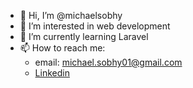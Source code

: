 - 👋 Hi, I’m @michaelsobhy
- 👀 I’m interested in web development
- 🌱 I’m currently learning Laravel
- 📫 How to reach me: 
  - email: michael.sobhy01@gmail.com
  - [Linkedin](https://www.linkedin.com/in/michael-sobhy-b50bb0130)
<!---
michaelsobhy/michaelsobhy is a ✨ special ✨ repository because its `README.md` (this file) appears on your GitHub profile.
You can click the Preview link to take a look at your changes.
--->
